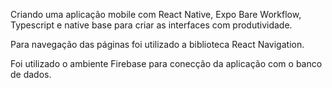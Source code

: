 Criando uma aplicação mobile com React Native, Expo Bare Workflow, Typescript e native base para criar as interfaces com produtividade.

Para navegação das páginas foi utilizado a biblioteca React Navigation.

Foi utilizado o ambiente Firebase para conecção da aplicação com o banco de dados.

